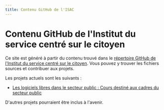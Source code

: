 ```yaml
---
title: Contenu GitHub de l'ISAC
--- 
```


# Contenu GitHub de l'Institut du service centré sur le citoyen

Ce site est généré à partir du contenu trouvé dans le [répertoire GitHub de l'Institut du service centré sur le citoyen](https://github.com/ICCS-ISAC/iccs-isac.io).
Vous pouvez y trouver les fichiers sources et contribuer aux projets.

Les projets actuels sont les suivants :

- [Les logiciels libres dans le secteur public : Cours destiné aux cadres du secteur public](/fr/docs/logiciels-libres/)

D'autres projets pourraient être inclus à l'avenir.
